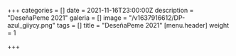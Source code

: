 +++
categories = []
date = 2021-11-16T23:00:00Z
description = "DeseñaPeme 2021"
galeria = []
image = "/v1637916612/DP-azul_giiycy.png"
tags = []
title = "DeseñaPeme 2021"
[menu.header]
weight = 1

+++
